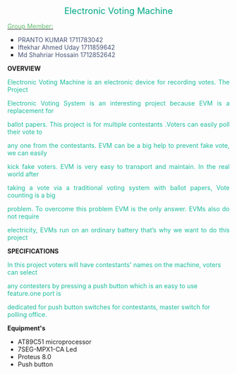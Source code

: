 <p style="text-align: center;"><span style="font-size: 20px; color: rgb(0, 168, 133);">Electronic Voting Machine</span></p>
<p><u><span style="color: rgb(97, 189, 109);">Group Member:</span></u></p>
<ul style="list-style-type: square;">
    <li><span style="color: rgb(71, 85, 119);">PRANTO KUMAR 1711783042</span></li>
    <li><span style="color: rgb(71, 85, 119);">Iftekhar Ahmed Uday 1711859642</span></li>
    <li><span style="color: rgb(71, 85, 119);">Md Shahriar Hossain 1712852642</span></li>
</ul>
<p><strong>OVERVIEW</strong></p>
<p style="text-align: justify;"><span style="color: rgb(26, 188, 156);">Electronic Voting Machine is an electronic device for recording votes. The Project</span></p>
<p style="text-align: justify;"><span style="color: rgb(26, 188, 156);">Electronic Voting System is an interesting project because EVM is a replacement for</span></p>
<p style="text-align: justify;"><span style="color: rgb(26, 188, 156);">ballot papers. This project is for multiple contestants .Voters can easily poll their vote to</span></p>
<p style="text-align: justify;"><span style="color: rgb(26, 188, 156);">any one from the contestants. EVM can be a big help to prevent fake vote, we can easily</span></p>
<p style="text-align: justify;"><span style="color: rgb(26, 188, 156);">kick fake voters. EVM is very easy to transport and maintain. In the real world after</span></p>
<p style="text-align: justify;"><span style="color: rgb(26, 188, 156);">taking a vote via a traditional voting system with ballot papers, Vote counting is a big</span></p>
<p style="text-align: justify;"><span style="color: rgb(26, 188, 156);">problem. To overcome this problem EVM is the only answer. EVMs also do not require</span></p>
<p style="text-align: justify;"><span style="color: rgb(26, 188, 156);">electricity, EVMs run on an ordinary battery that&rsquo;s why we want to do this project</span></p>
<p><strong>SPECIFICATIONS</strong></p>
<p><span style="color: rgb(26, 188, 156);">In this project voters will have contestants&apos; names on the machine, voters can select</span></p>
<p><span style="color: rgb(26, 188, 156);">any contesters by pressing a push button which is an easy to use feature.one port is</span></p>
<p><span style="color: rgb(26, 188, 156);">dedicated for push button switches for contestants, master switch for polling office.</span></p>
<p><strong>Equipment&apos;s</strong></p>
<ul>
    <li>AT89C51 microprocessor</li>
    <li>7SEG-MPX1-CA Led</li>
    <li>Proteus 8.0</li>
    <li>Push button</li>
</ul>
